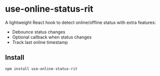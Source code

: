 # use-online-status-rit

A lightweight React hook to detect online/offline status with extra features:  
- Debounce status changes  
- Optional callback when status changes  
- Track last online timestamp  

## Install

```bash
npm install use-online-status-rit
